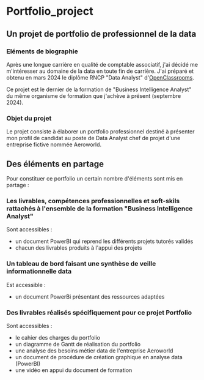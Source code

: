# Portfolio_project
## Un projet de portfolio de professionnel de la data


### Eléments de biographie
Après une longue carrière en qualité de comptable associatif, j'ai décidé me m'intéresser au domaine de la data en toute fin de carrière. 
J'ai préparé et obtenu en mars 2024 le diplôme RNCP "Data Analyst" d'[OpenClassrooms](https://openclassrooms.com/fr/).

Ce projet est le dernier de la formation de "Business Intelligence Analyst" du même organisme de formation que j'achève à présent (septembre 2024).

### Objet du projet
Le projet consiste à élaborer un portfolio professionnel destiné à présenter mon profil de candidat au poste de Data Analyst chef de projet d'une entreprise fictive nommée Aeroworld.

## Des éléments en partage
Pour constituer ce portfolio un certain nombre d'éléments sont mis en partage :

### Les livrables, compétences professionnelles et soft-skils rattachés à l'ensemble de la formation "Business Intelligence Analyst" 
Sont accessibles :
- un document PowerBI qui reprend les différents projets tutorés validés
- chacun des livrables produits à l'appui des projets

### Un tableau de bord faisant une synthèse de veille informationnelle data
Est accessible :
- un document PowerBi présentant des ressources adaptées

### Des livrables réalisés spécifiquement pour ce projet Portfolio 
Sont accessibles :
- le cahier des charges du portfolio
- un diagramme de Gantt de réalisation du portfolio
- une analyse des besoins métier data de l'entreprise Aeroworld
- un document de procédure de création graphique en analyse data (PowerBI)
- une vidéo en appui du document de formation


